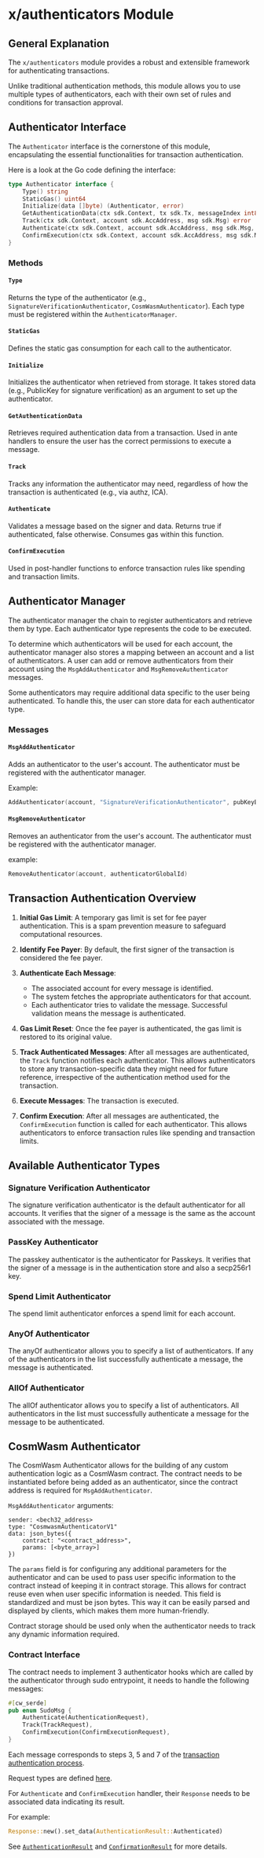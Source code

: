 # x/authenticators Module

## General Explanation

The `x/authenticators` module provides a robust and extensible framework for authenticating transactions.

Unlike traditional authentication methods, this module allows you to use multiple types of authenticators,
each with their own set of rules and conditions for transaction approval.

## Authenticator Interface

The `Authenticator` interface is the cornerstone of this module, encapsulating the essential functionalities
for transaction authentication.

Here is a look at the Go code defining the interface:

```go
type Authenticator interface {
    Type() string
    StaticGas() uint64
    Initialize(data []byte) (Authenticator, error)
    GetAuthenticationData(ctx sdk.Context, tx sdk.Tx, messageIndex int8, simulate bool) (AuthenticatorData, error)
    Track(ctx sdk.Context, account sdk.AccAddress, msg sdk.Msg) error
    Authenticate(ctx sdk.Context, account sdk.AccAddress, msg sdk.Msg, authenticationData AuthenticatorData) AuthenticationResult
    ConfirmExecution(ctx sdk.Context, account sdk.AccAddress, msg sdk.Msg, authenticationData AuthenticatorData) ConfirmationResult
}
```

### Methods

#### `Type`

Returns the type of the authenticator (e.g., `SignatureVerificationAuthenticator`, `CosmWasmAuthenticator`). Each type must be registered within the `AuthenticatorManager`.

#### `StaticGas`

Defines the static gas consumption for each call to the authenticator.

#### `Initialize`

Initializes the authenticator when retrieved from storage. It takes stored data (e.g., PublicKey for signature verification) as an argument to set up the authenticator.

#### `GetAuthenticationData`

Retrieves required authentication data from a transaction. Used in ante handlers to ensure the user has the correct permissions to execute a message.

#### `Track`

Tracks any information the authenticator may need, regardless of how the transaction is authenticated (e.g., via authz, ICA).

#### `Authenticate`

Validates a message based on the signer and data. Returns true if authenticated, false otherwise. Consumes gas within this function.

#### `ConfirmExecution`

Used in post-handler functions to enforce transaction rules like spending and transaction limits.

## Authenticator Manager

The authenticator manager the chain to register authenticators and retrieve them by type. Each authenticator type
represents the code to be executed.

To determine which authenticators will be used for each account, the authenticator manager also stores a mapping
between an account and a list of authenticators. A user can add or remove authenticators from their account using the
`MsgAddAuthenticator` and `MsgRemoveAuthenticator` messages.

Some authenticators may require additional data specific to the user being authenticated. To handle this, the user
can store data for each authenticator type.

### Messages

#### `MsgAddAuthenticator`

Adds an authenticator to the user's account. The authenticator must be registered with the authenticator manager.

Example:

```go
AddAuthenticator(account, "SignatureVerificationAuthenticator", pubKeyBytes)
```

#### `MsgRemoveAuthenticator`

Removes an authenticator from the user's account. The authenticator must be registered with the authenticator manager.

example:

```go
RemoveAuthenticator(account, authenticatorGlobalId)
```

## Transaction Authentication Overview

1. **Initial Gas Limit**: A temporary gas limit is set for fee payer authentication. This is a spam prevention measure to safeguard computational resources.

2. **Identify Fee Payer**: By default, the first signer of the transaction is considered the fee payer.

3. **Authenticate Each Message**:

   - The associated account for every message is identified.
   - The system fetches the appropriate authenticators for that account.
   - Each authenticator tries to validate the message. Successful validation means the message is authenticated.

4. **Gas Limit Reset**: Once the fee payer is authenticated, the gas limit is restored to its original value.

5. **Track Authenticated Messages**: After all messages are authenticated, the `Track` function notifies each authenticator. This allows authenticators to store any transaction-specific data they might need for future reference, irrespective of the authentication method used for the transaction.

6. **Execute Messages**: The transaction is executed.

7. **Confirm Execution**: After all messages are authenticated, the `ConfirmExecution` function is called for each authenticator. This allows authenticators to enforce transaction rules like spending and transaction limits.

## Available Authenticator Types

### Signature Verification Authenticator

The signature verification authenticator is the default authenticator for all accounts. It verifies that the signer of a message is the same as the account associated with the message.

### PassKey Authenticator

The passkey authenticator is the authenticator for Passkeys. It verifies that the signer of a message is in the authentication store and also a secp256r1 key.

### Spend Limit Authenticator

The spend limit authenticator enforces a spend limit for each account.

### AnyOf Authenticator

The anyOf authenticator allows you to specify a list of authenticators. If any of the authenticators in the list successfully authenticate a message, the message is authenticated.

### AllOf Authenticator

The allOf authenticator allows you to specify a list of authenticators. All authenticators in the list must successfully authenticate a message for the message to be authenticated.

## CosmWasm Authenticator

The CosmWasm Authenticator allows for the building of any custom authentication logic as a CosmWasm contract.
The contract needs to be instantiated before being added as an authenticator, since the contract address is required for `MsgAddAuthenticator`.

`MsgAddAuthenticator` arguments:

```
sender: <bech32_address>
type: "CosmwasmAuthenticatorV1"
data: json_bytes({
    contract: "<contract_address>",
    params: [<byte_array>]
})
```

The `params` field is for configuring any additional parameters for the authenticator and can be used to pass user specific information to the contract instead of keeping it in contract storage. This allows for contract reuse even when user specific information is needed.
This field is standardized and must be json bytes. This way it can be easily parsed and displayed by clients, which makes them more human-friendly.

Contract storage should be used only when the authenticator needs to track any dynamic information required.

### Contract Interface

The contract needs to implement 3 authenticator hooks which are called by the authenticator through sudo entrypoint, it needs to handle the following messages:

```rs
#[cw_serde]
pub enum SudoMsg {
    Authenticate(AuthenticationRequest),
    Track(TrackRequest),
    ConfirmExecution(ConfirmExecutionRequest),
}
```

Each message corresponds to steps 3, 5 and 7 of the [transaction authentication process](#transaction-authentication-overview).

Request types are defined [here](https://docs.rs/osmosis-authenticators/latest/osmosis_authenticators).

For `Authenticate` and `ConfirmExecution` handler, their `Response` needs to be associated data indicating its result.

For example:

```rs
Response::new().set_data(AuthenticationResult::Authenticated)
```

See [`AuthenticationResult`](https://docs.rs/osmosis-authenticators/latest/osmosis_authenticators/enum.AuthenticationResult.html) and [`ConfirmationResult`](https://docs.rs/osmosis-authenticators/latest/osmosis_authenticators/enum.ConfirmationResult.html) for more details.
